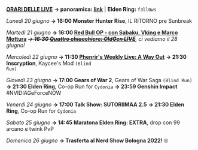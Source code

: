 <b><u>ORARI DELLE LIVE</u></b>
<b>→ panoramica: <a href="https://trello.com/b/iKwdSGf3/sabaku">link</a></b> | <b>Elden Ring:</b> <code>f3ll0ws</code>

<i>Lunedì 20 giugno</i>
<b>→ 16:00 Monster Hunter Rise</b>, IL RITORNO pre Sunbreak

<i>Martedì 21 giugno</i>
<b>→ 16:00 <a href="https://www.twitch.tv/redbullit">Red Bull OP - con Sabaku, Vking e Marco Mottura</a></b>
<i><s><b>→ 16:30 <a href="https://www.twitch.tv/oldgenproject">Quattro chiacchiere: OldGen LIVE</a></b></s>, ci vediamo il 28 giugno!</i>

<i>Mercoledì 22 giugno</i>
<b>→ 11:30 <a href="https://www.twitch.tv/phenrir_mailoki">Phenrir's Weekly Live: A Way Out</a></b>
<b>→ 21:30 Inscryption</b>, Kaycee's Mod <code>(Blind Run)</code>

<i>Giovedì 23 giugno</i>
<b>→ 17:00 Gears of War 2</b>, Gears of War Saga <code>(Blind Run)</code>
<b>→ 21:30 Elden Ring</b>, Co-op Run for <code>Cydonia</code>
<b>→ 23:59 Genshin Impact</b> #NVIDIAGeForceNOW

<i>Venerdì 24 giugno</i>
<b>→ 17:00 Talk Show: SUTORIIMAA 2.5</b>
<b>→ 21:30 Elden Ring</b>, Co-op Run for <code>Cydonia</code>

<i>Sabato 25 giugno</i>
<b>→ 14:45 Maratona Elden Ring: EXTRA</b>, drop con 99 arcano e twink PvP

<i>Domenica 26 giugno</i>
<b>→ Trasferta al Nerd Show Bologna 2022!</b> 🤓
